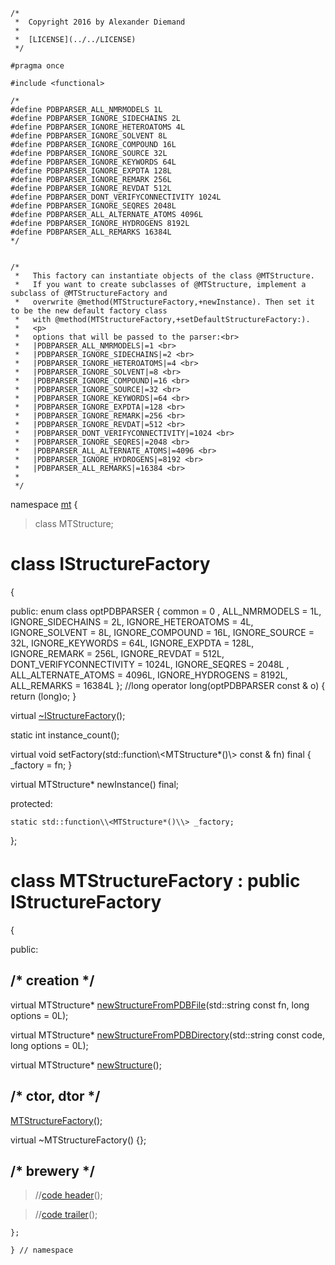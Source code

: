 ~~~ { .cpp }
/*
 *  Copyright 2016 by Alexander Diemand
 *
 *  [LICENSE](../../LICENSE)
 */

#pragma once

#include <functional>

/*
#define PDBPARSER_ALL_NMRMODELS 1L
#define PDBPARSER_IGNORE_SIDECHAINS 2L
#define PDBPARSER_IGNORE_HETEROATOMS 4L
#define PDBPARSER_IGNORE_SOLVENT 8L
#define PDBPARSER_IGNORE_COMPOUND 16L
#define PDBPARSER_IGNORE_SOURCE 32L
#define PDBPARSER_IGNORE_KEYWORDS 64L
#define PDBPARSER_IGNORE_EXPDTA 128L
#define PDBPARSER_IGNORE_REMARK 256L
#define PDBPARSER_IGNORE_REVDAT 512L
#define PDBPARSER_DONT_VERIFYCONNECTIVITY 1024L
#define PDBPARSER_IGNORE_SEQRES 2048L 
#define PDBPARSER_ALL_ALTERNATE_ATOMS 4096L
#define PDBPARSER_IGNORE_HYDROGENS 8192L
#define PDBPARSER_ALL_REMARKS 16384L
*/


/*
 *   This factory can instantiate objects of the class @MTStructure. 
 *   If you want to create subclasses of @MTStructure, implement a subclass of @MTStructureFactory and
 *   overwrite @method(MTStructureFactory,+newInstance). Then set it to be the new default factory class 
 *   with @method(MTStructureFactory,+setDefaultStructureFactory:).
 *   <p>
 *   options that will be passed to the parser:<br>
 *   |PDBPARSER_ALL_NMRMODELS|=1 <br>
 *   |PDBPARSER_IGNORE_SIDECHAINS|=2 <br>
 *   |PDBPARSER_IGNORE_HETEROATOMS|=4 <br>
 *   |PDBPARSER_IGNORE_SOLVENT|=8 <br>
 *   |PDBPARSER_IGNORE_COMPOUND|=16 <br>
 *   |PDBPARSER_IGNORE_SOURCE|=32 <br>
 *   |PDBPARSER_IGNORE_KEYWORDS|=64 <br>
 *   |PDBPARSER_IGNORE_EXPDTA|=128 <br>
 *   |PDBPARSER_IGNORE_REMARK|=256 <br>
 *   |PDBPARSER_IGNORE_REVDAT|=512 <br>
 *   |PDBPARSER_DONT_VERIFYCONNECTIVITY|=1024 <br>
 *   |PDBPARSER_IGNORE_SEQRES|=2048 <br>
 *   |PDBPARSER_ALL_ALTERNATE_ATOMS|=4096 <br>
 *   |PDBPARSER_IGNORE_HYDROGENS|=8192 <br>
 *   |PDBPARSER_ALL_REMARKS|=16384 <br>
 *
 */
~~~

namespace [mt](namespace_mt.list) {

>class MTStructure;

# class IStructureFactory
{

public:
	enum class optPDBPARSER {
		common 			= 	    0 ,
		ALL_NMRMODELS 		= 	    1L,
		IGNORE_SIDECHAINS 	=	    2L,
		IGNORE_HETEROATOMS 	=	    4L,
		IGNORE_SOLVENT 		=	    8L,
		IGNORE_COMPOUND 	=	   16L,
		IGNORE_SOURCE 		=	   32L,
		IGNORE_KEYWORDS 	=	   64L,
		IGNORE_EXPDTA 		=	  128L,
		IGNORE_REMARK 		=	  256L,
		IGNORE_REVDAT 		=	  512L,
		DONT_VERIFYCONNECTIVITY =	 1024L,
		IGNORE_SEQRES 		=	 2048L ,
		ALL_ALTERNATE_ATOMS 	=	 4096L,
		IGNORE_HYDROGENS 	=	 8192L,
		ALL_REMARKS 		=	16384L };
	//long operator long(optPDBPARSER const & o) { return (long)o; }

 virtual [~IStructureFactory](MTStructureFactory_dtor.cpp.md)();

 static int instance_count();

 virtual void setFactory(std::function\\<MTStructure*()\\> const & fn) final { _factory = fn; }

 virtual MTStructure* newInstance() final;

protected:

	static std::function\\<MTStructure*()\\> _factory;

};

# class MTStructureFactory : public IStructureFactory
{

public:

## /* creation */

virtual MTStructure* [newStructureFromPDBFile](MTStructureFactory_creation.cpp.md)(std::string const fn, long options = 0L);

virtual MTStructure* [newStructureFromPDBDirectory](MTStructureFactory_creation.cpp.md)(std::string const code, long options = 0L);

virtual MTStructure* [newStructure](MTStructureFactory_creation.cpp.md)();

## /* ctor, dtor */

[MTStructureFactory](MTStructureFactory_ctor.cpp.md)();

virtual ~MTStructureFactory() {};

## /* brewery */

>//[code header](MTStructureFactory_-alpha-.md)();

>//[code trailer](MTStructureFactory_-omega-.md)();


~~~ { .cpp }
};

} // namespace
~~~
